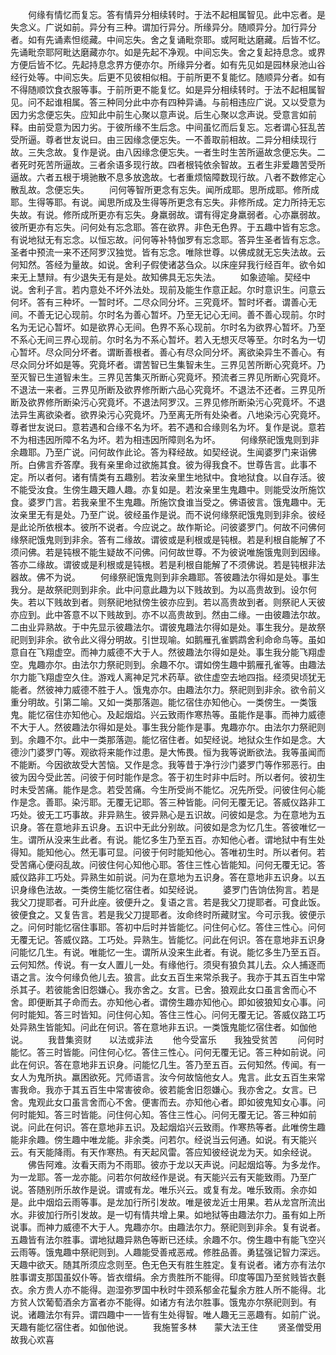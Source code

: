 <!-- { "loadSidebar": true } -->
　　何缘有情忆而复忘。答有情异分相续转时。于法不起相属智见。此中忘者。是失念义。广说如前。异分有三种。谓加行异分。所缘异分。随顺异分。加行异分者。如有先诵素怛缆藏。中间忘失。舍之复诵毗奈耶。或阿毗达磨藏。后皆不忆。先诵毗奈耶阿毗达磨藏亦尔。如是先起不净观。中间忘失。舍之复起持息念。或界方便后皆不忆。先起持息念界方便亦尔。所缘异分者。如有先见如是园林泉池山谷经行处等。中间忘失。后更不见彼相似相。于前所更不复能忆。随顺异分者。如有不得随顺饮食衣服等事。于前所更不能复忆。如是异分相续转时。于法不起相属智见。问不起谁相属。答三种同分此中亦有四种异诵。与前相违应广说。又以受意为因力劣念便忘失。应知此中前生心聚以意声说。后生心聚以念声说。受意言如前释。由前受意为因力劣。于彼所缘不生后念。中间虽忆而后复忘。忘者谓心狂乱苦受所逼。尊者世友说曰。由三因缘念便忘失。一不善取前相故。二异分相续现行故。三失念故。复作是说。由八因缘念便忘失。一者生时生苦所逼故念便忘失。二者死时死苦所逼故。三者余语多现行故。四者根钝依余智故。五者生非爱趣苦受所逼故。六者五根于境驰散不息多放逸故。七者重烦恼障数现行故。八者不数修定心散乱故。念便忘失。
　　问何等智所更念有忘失。闻所成耶。思所成耶。修所成耶。生得等耶。有说。闻思所成及生得等所更念有忘失。非修所成。定力所持无忘失故。有说。修所成所更亦有忘失。身羸弱故。谓有得定身羸弱者。心亦羸弱故。彼所更亦有忘失。问何处有忘念耶。答在欲界。非色无色界。于五趣中皆有忘念。有说地狱无有忘念。以恒忘故。问何等补特伽罗有忘念耶。答异生圣者皆有忘念。圣者中预流一来不还阿罗汉独觉。皆有忘念。唯除世尊。以佛成就无忘失法故。云何知然。答经为量故。如说。舍利子假使诸苾刍众。以床座舁我行经百年。欲令如来无上慧辩。有少退失无有是处。故知佛具无忘失法。
　　如象迹喻。契经中说。舍利子言。若内意处不坏外法处。现前及能生作意正起。尔时意识生。问意云何坏。答有三种坏。一暂时坏。二尽众同分坏。三究竟坏。暂时坏者。谓善心无间。不善无记心现前。尔时名为善心暂坏。乃至无记心无间。善不善心现前。尔时名为无记心暂坏。如是欲界心无间。色界不系心现前。尔时名为欲界心暂坏。乃至不系心无间三界心现前。尔时名为不系心暂坏。若入无想灭尽等至。尔时名为一切心暂坏。尽众同分坏者。谓断善根者。善心有尽众同分坏。离欲染异生不善心。有尽众同分坏如是等。究竟坏者。谓苦智已生集智未生。三界见苦所断心究竟坏。乃至灭智已生道智未生。三界见苦集灭所断心究竟坏。预流者三界见所断心究竟坏。不退法一来者。三界见所断及欲界修所断六品心究竟坏。不退法不还者。三界见所断及欲界修所断染污心究竟坏。不退法阿罗汉。三界见修所断染污心究竟坏。不退法异生离欲染者。欲界染污心究竟坏。乃至离无所有处染者。八地染污心究竟坏。尊者世友说曰。意若遇和合缘不名为坏。若不遇和合缘则名为坏。复作是说。意若不为相违因所障不名为坏。若为相违因所障则名为坏。
　　何缘祭祀饿鬼则到非余趣耶。乃至广说。问何故作此论。答为释经故。如契经说。生闻婆罗门来诣佛所。白佛言乔答摩。我有亲里命过欲施其食。彼为得我食不。世尊告言。此事不定。所以者何。诸有情类有五趣别。若汝亲里生地狱中。食地狱食。以自存活。彼不能受汝食。生傍生趣天趣人趣。亦复如是。若汝亲里生鬼趣中。则能受汝所施饮食。婆罗门言。若我亲里不生鬼趣。所施饮食谁当受之。佛语彼言。饿鬼趣中。无汝亲里无有是处。乃至广说。彼经虽作是说。而不说何缘祭祀饿鬼则到非余。彼经是此论所依根本。彼所不说者。今应说之。故作斯论。问彼婆罗门。何故不问佛何缘祭祀饿鬼则到非余。答有二缘故。谓彼或是利根或是钝根。若是利根自能解了不须问佛。若是钝根不能生疑故不问佛。问何故世尊。不为彼说唯施饿鬼则到因缘。答亦二缘故。谓彼或是利根或是钝根。若是利根自能解了不须佛说。若是钝根非法器故。佛不为说。
　　何缘祭祀饿鬼则到非余趣耶。答彼趣法尔得如是处。事生我分。是故祭祀则到非余。此中问意此趣为以下贱故到。为以高贵故到。设尔何失。若以下贱故到者。则祭祀地狱傍生彼亦应到。若以高贵故到者。则祭祀人天彼亦应到。此中答意不以下贱故到。亦不以高贵故到。然由二缘。一由彼趣法尔故。二由业异熟故。于中先显示彼趣法尔。谓彼鬼趣法尔得如是处。事生我分。是故祭祀则到非余。欲令此义得分明故。引世现喻。如鹅雁孔雀鹦鹉舍利命命鸟等。虽如意自在飞翔虚空。而神力威德不大于人。然彼趣法尔得如是处。事生我分能飞翔虚空。鬼趣亦尔。由法尔力祭祀则到。余趣不尔。谓如傍生趣中鹅雁孔雀等。由趣法尔力能飞翔虚空久住。游戏人离神足咒术药草。欲住虚空去地四指。经须臾顷犹无能者。然彼神力威德不胜于人。饿鬼亦尔。由趣法尔力。祭祀则到非余。欲令前义重分明故。引第二喻。又如一类那落迦。能忆宿住亦知他心。一类傍生。一类饿鬼。能忆宿住亦知他心。及起烟焰。兴云致雨作寒热等。虽能作是事。而神力威德不大于人。然彼趣法尔得如是处。事生我分能作是事。鬼趣亦尔。由法尔力祭祀则到。余趣不尔。此中一类那落迦。能忆宿住者。如契经说。地狱众生作如是念。大德沙门婆罗门等。观欲将来能作过患。是大怖畏。恒为我等说断欲法。我等虽闻而不能断。今因欲故受大苦恼。又作是念。我等昔于净行沙门婆罗门等作邪恶行。由彼为因今受此苦。问彼于何时能作是念。答于初生时非中后时。所以者何。彼初生时未受苦痛。能作是念。若受苦痛。今生所受尚不能忆。况先所受。问彼住何心能作是念。善耶。染污耶。无覆无记耶。答三种皆能。问何无覆无记。答威仪路非工巧处。彼无工巧事故。非异熟生。彼异熟心是五识故。问彼如是念。为在意地为五识身。答在意地非五识身。五识中无此分别故。问彼如是念为忆几生。答彼唯忆一生。谓所从没来生此者。有说。能忆多生乃至五百。亦知他心者。谓地狱中有生处得知。能知他心。然无事可显。问彼于何时能知他心。答唯初生时。所以者何。若受苦痛心便闷乱故。问彼住何心知他心耶。答住三性心皆能知。问何无覆无记。答威仪路非工巧处。异熟生如前说。问为在意地为五识身。答在意地非五识身。以五识身缘色法故。一类傍生能忆宿住者。如契经说。
　　婆罗门告饷佉狗言。若是我父刀提耶者。可升此座。彼便升之。复语之言。若是我父刀提耶者。可食此饭。彼便食之。又复告言。若是我父刀提耶者。汝命终时所藏财宝。今可示我。彼便示之。问何时能忆宿住事耶。答初中后时并皆能忆。问住何心忆。答住三性心。问何无覆无记。答威仪路。工巧处。异熟生。皆能忆。问此在何识。答在意地非五识身问能忆几生。有说。唯能忆一生。谓所从没来生此者。有说。能忆多生乃至五百。云何知然。传说。有一女人置儿一处。有缘他行。须臾有狼负其儿去。众人捕逐而语之言。汝今何缘负他儿去。狼言。此女五百生来常杀我子。我亦于其五百生中常杀其子。若彼能舍旧怨嫌心。我亦舍之。女言。已舍。狼观此女口虽言舍而心不舍。即便断其子命而去。亦知他心者。谓傍生趣亦知他心。即如彼狼知女心事。问何时能知。答三时皆知。问住何心知。答住三性心。问何无覆无记。答威仪路工巧处异熟生皆能知。问此在何识。答在意地非五识。一类饿鬼能忆宿住者。如伽他说。
　　我昔集资财　　以法或非法
　　他今受富乐　　我独受贫苦
　　问何时能忆。答三时皆能。问住何心忆。答住三性心。问何无覆无记。答三种如前说。问此在何识。答在意地非五识身。问能忆几生。答乃至五百。云何知然。传闻。有一女人为鬼所执。羸困欲死。咒师语言。汝今何故恼他女人。鬼言。此女五百生来常害我命。我亦于其五百生中常害彼命。彼若能舍旧怨嫌心。我亦舍之。女言。已舍。鬼观此女口虽言舍而心不舍。便害而去。亦知他心者。即如彼鬼知女心事。问何时能知。答三时皆能。问住何心知。答住三性心。问何无覆无记。答三种如前说。问此在何识。答在意地非五识。及起烟焰兴云致雨。作寒热等者。此唯傍生趣能非余趣。傍生趣中唯龙能。非余类。问若尔。经说当云何通。如说。有天能兴云。有天能降雨。有天作寒热。有天起风雷。答应知彼经说龙为天。如余经说。
　　佛告阿难。汝看天雨为不雨耶。彼亦于龙以天声说。问起烟焰等。为多龙作。为一龙耶。答一龙亦能。问若尔何故经作是说。有天能兴云有天能致雨。乃至广说。答随别所乐故作是说。谓或有龙。唯乐兴云。或复有龙。唯乐致雨。余亦如是。此中烟焰云雨等事。是龙加行所引发故。唯是彼龙近士用果。若从龙宫所流出水。非彼加行所引发故。是一切有情共增上果。如地狱等由趣法尔力。虽有如上所说事。而神力威德不大于人。鬼趣亦尔。由趣法尔力。祭祀则到非余。复有说者。五趣皆有法尔胜事。谓地狱趣异熟色等断已还续。余趣不尔。傍生趣中有能飞空兴云雨等。饿鬼趣中祭祀则到。人趣能受善戒恶戒。修胜品善。勇猛强记智力深远。天趣中欲天。随其所须应念则至。色无色天有胜生胜定。复有说者。诸方亦有法尔胜事谓支那国虽奴仆等。皆衣缯绢。余方贵胜所不能得。印度等国乃至贫贱皆衣氎衣。余方贵人亦不能得。迦湿弥罗国中秋时牛颈系郁金花鬘余方胜人所不能得。北方贫人饮葡萄酒余方富者亦不能得。如诸方有法尔胜事。饿鬼亦尔祭祀则到。有说。诸趣法尔有异。谓四趣中一一皆有生处得智。唯人趣无三恶趣有。如前广说。天趣有能忆宿住者。如伽他说。
　　我施誓多林　　蒙大法王住
　　贤圣僧受用　　故我心欢喜
